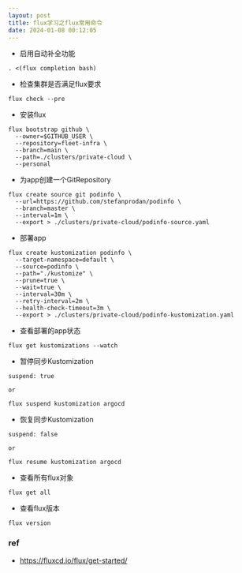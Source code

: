 ```yaml
---
layout: post
title: flux学习之flux常用命令
date: 2024-01-08 00:12:05
---
```


- 启用自动补全功能

```
. <(flux completion bash)
```

- 检查集群是否满足flux要求

```
flux check --pre
```

- 安装flux

```
flux bootstrap github \
  --owner=$GITHUB_USER \
  --repository=fleet-infra \
  --branch=main \
  --path=./clusters/private-cloud \
  --personal
```

- 为app创建一个GitRepository

```
flux create source git podinfo \
  --url=https://github.com/stefanprodan/podinfo \
  --branch=master \
  --interval=1m \
  --export > ./clusters/private-cloud/podinfo-source.yaml
```

- 部署app

```
flux create kustomization podinfo \
  --target-namespace=default \
  --source=podinfo \
  --path="./kustomize" \
  --prune=true \
  --wait=true \
  --interval=30m \
  --retry-interval=2m \
  --health-check-timeout=3m \
  --export > ./clusters/private-cloud/podinfo-kustomization.yaml
```

- 查看部署的app状态

```
flux get kustomizations --watch
```

- 暂停同步Kustomization

```
suspend: true

or

flux suspend kustomization argocd
```

- 恢复同步Kustomization

```
suspend: false

or

flux resume kustomization argocd
```

- 查看所有flux对象

```
flux get all
```

- 查看flux版本

```
flux version
```

### ref

- https://fluxcd.io/flux/get-started/

